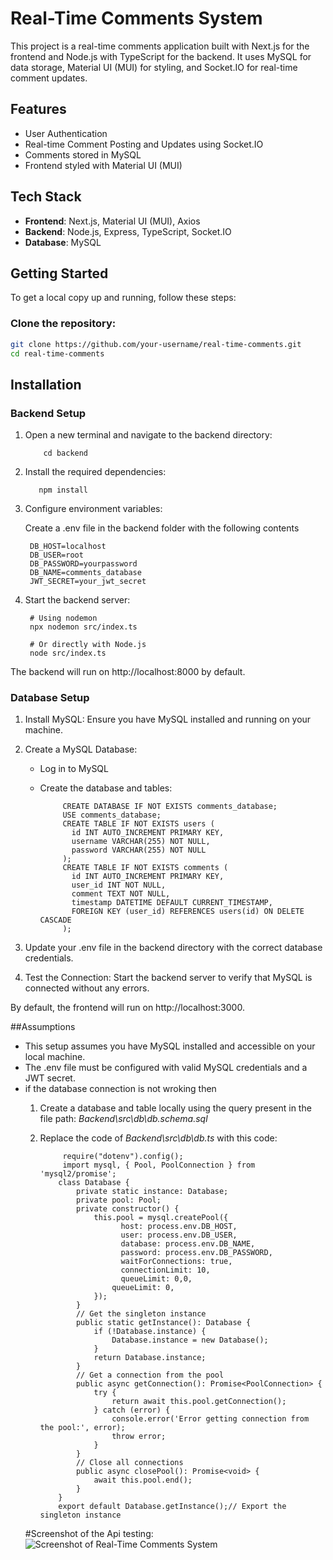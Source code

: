 # Real-Time Comments System

This project is a real-time comments application built with Next.js for the frontend and Node.js with TypeScript for the backend. It uses MySQL for data storage, Material UI (MUI) for styling, and Socket.IO for real-time comment updates.

## Features

- User Authentication
- Real-time Comment Posting and Updates using Socket.IO
- Comments stored in MySQL
- Frontend styled with Material UI (MUI)

## Tech Stack

- **Frontend**: Next.js, Material UI (MUI), Axios
- **Backend**: Node.js, Express, TypeScript, Socket.IO
- **Database**: MySQL

## Getting Started

To get a local copy up and running, follow these steps:

### Clone the repository:

```bash
git clone https://github.com/your-username/real-time-comments.git
cd real-time-comments
```



## Installation

  ### Backend Setup
  
  1. Open a new terminal and navigate to the backend directory:
  
         
             cd backend
         
  2. Install the required dependencies:
  
            npm install
          
  3. Configure environment variables:
     
      Create a .env file in the backend folder with the following contents
     
    
          DB_HOST=localhost
          DB_USER=root
          DB_PASSWORD=yourpassword
          DB_NAME=comments_database
          JWT_SECRET=your_jwt_secret
    
  3. Start the backend server:
     
    
          # Using nodemon
          npx nodemon src/index.ts
          
          # Or directly with Node.js
          node src/index.ts
    
  The backend will run on http://localhost:8000 by default.


  ### Database Setup
  
  1. Install MySQL: Ensure you have MySQL installed and running on your machine.
     
  2. Create a MySQL Database:
       - Log in to MySQL
       - Create the database and tables:
         
           
                  CREATE DATABASE IF NOT EXISTS comments_database;
                  USE comments_database;
                  CREATE TABLE IF NOT EXISTS users (
                    id INT AUTO_INCREMENT PRIMARY KEY,
                    username VARCHAR(255) NOT NULL,
                    password VARCHAR(255) NOT NULL
                  );
                  CREATE TABLE IF NOT EXISTS comments (
                    id INT AUTO_INCREMENT PRIMARY KEY,
                    user_id INT NOT NULL,
                    comment TEXT NOT NULL,
                    timestamp DATETIME DEFAULT CURRENT_TIMESTAMP,
                    FOREIGN KEY (user_id) REFERENCES users(id) ON DELETE CASCADE
                  );
              
  3. Update your .env file in the backend directory with the correct database credentials.
  4. Test the Connection: Start the backend server to verify that MySQL is connected without any errors.
  
  By default, the frontend will run on http://localhost:3000.
  


##Assumptions

- This setup assumes you have MySQL installed and accessible on your local machine.
- The .env file must be configured with valid MySQL credentials and a JWT secret.
- if the database connection is not wroking  then
     1. Create a database and table locally using the query present in the file  path: *Backend\src\db\db.schema.sql*
     2. Replace the code of *Backend\src\db\db.ts* with this code:
       
                 require("dotenv").config();
                 import mysql, { Pool, PoolConnection } from 'mysql2/promise';
                class Database {
                    private static instance: Database;
                    private pool: Pool;
                    private constructor() {
                        this.pool = mysql.createPool({
                              host: process.env.DB_HOST,
                              user: process.env.DB_USER,
                              database: process.env.DB_NAME,
                              password: process.env.DB_PASSWORD,
                              waitForConnections: true,
                              connectionLimit: 10,
                              queueLimit: 0,0,
                            queueLimit: 0,
                        });
                    }
                    // Get the singleton instance
                    public static getInstance(): Database {
                        if (!Database.instance) {
                            Database.instance = new Database();
                        }
                        return Database.instance;
                    }
                    // Get a connection from the pool
                    public async getConnection(): Promise<PoolConnection> {
                        try {
                            return await this.pool.getConnection();
                        } catch (error) {
                            console.error('Error getting connection from the pool:', error);
                            throw error;
                        }
                    }
                    // Close all connections
                    public async closePool(): Promise<void> {
                        await this.pool.end();
                    }
                }
                export default Database.getInstance();// Export the singleton instance

  #Screenshot of the Api testing:
        ![Screenshot of Real-Time Comments System](backend/src/images/screenshot.jpg)

